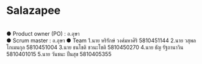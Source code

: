 # Salazapee

<br>●	Product owner (PO) : อ.อุษา</br>
●	Scrum master : อ.อุษา
●	Team 
1.นาย หริรักษ์ วงศ์มหาศิริ 5810451144
2.นาย วสุพล โกเมนกุล 5810451004
3.นาย ธนโชติ ชวนะโชติ 5810450270
4.นาย ธัญ รัฐถานาวิน 5810401015
5.นาย วันชนะ  ปิ่นสุข    5810405355

